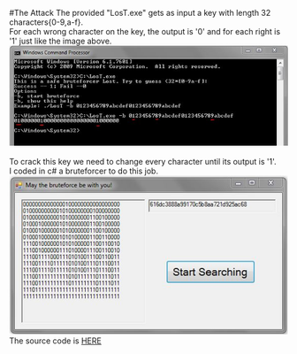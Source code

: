 #The Attack
The provided "LosT.exe" gets as input a key with length 32 characters{0-9,a-f}.</br>For each wrong character on the key, the output is '0' and for each right is '1' just like the image above.</br><img src="pictures/givenEXE.JPG"  /></br></br>To crack this key we need to change every character until its output is '1'.</br>I coded in c# a bruteforcer to do this job.</br><img src="pictures/Bruteforcer.JPG" /></br>The source code is [HERE](https://github.com/FournarakisKostas/CTF/tree/master/Juniors-CTF/BruteForcer)
